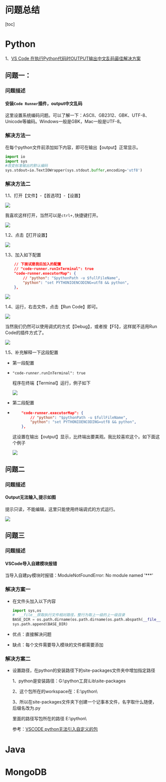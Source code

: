 # 问题总结

[toc]

# Python

1、[VS Code 在执行Python代码时OUTPUT输出中文乱码最佳解决方案](https://blog.csdn.net/fucaijin/article/details/94301901)

## 问题一：

### 问题描述

#### 安装`Code Runner`插件，output中文乱码

这里设置系统编码问题。可以了解一下：ASCII、GB2312、GBK、UTF-8、Unicode等编码。Windows一般是GBK，Mac一般是UTF-8。

### 解决方法一

在每个python文件前添加如下内容，即可在输出【output】正常显示。

```python
import io
import sys
#改变标准输出的默认编码
sys.stdout=io.TextIOWrapper(sys.stdout.buffer,encoding='utf8')
```



### 解决方法二

1.1、打开【文件】-【首选项】-【设置】

![](IMG/henggao_2020-02-21_12-58-36.png)

我喜欢这样打开，当然可以是`ctrl+,`快捷键打开。

![](IMG/henggao_2020-02-21_13-00-10.png)

1.2、点击【打开设置】

![](IMG/henggao_2020-02-21_13-03-21.png)

1.3、加入如下配置

```json
    // 下面试是我后加入的配置
    // "code-runner.runInTerminal": true
    "code-runner.executorMap": {
        // "python": "$pythonPath -u $fullFileName",
        "python": "set PYTHONIOENCODING=utf8 && python",
    },
```

![](IMG/henggao_2020-02-21_13-05-16.png)

1.4、运行，右击文件，点击【Run Code】即可。

![](IMG/henggao_2020-02-21_13-18-20.png)

当然我们仍然可以使用调式的方式【Debug】，或者按【F5】，这样就不适用Run Code的插件方式了。

![](IMG/henggao_2020-02-21_13-22-16.png)

1.5、补充解释一下这段配置

- 第一段配置

- ```
  "code-runner.runInTerminal": true 
  ```

  程序在终端【Terminal】运行，例子如下

  ![](IMG/henggao_2020-02-21_13-12-57.png)

- 第二段配置

- ```json
      "code-runner.executorMap": {
          // "python": "$pythonPath -u $fullFileName",
          "python": "set PYTHONIOENCODING=utf8 && python",
      },
  ```

  这设置在输出【output】显示，比终端出要美观。我比较喜欢这个。如下面这个例子

  ![](IMG/henggao_2020-02-21_13-10-28.png)



## 问题二

### 问题描述

#### Output无法输入,提示如图

提示只读，不能编辑，这里只能使用终端调式的方式运行。

![](img/微信截图_20200212122049.png)



## 问题三

### 问题描述

#### VSCode导入自建模块报错

当导入自建py模块时报错：ModuleNotFoundError: No module named  '***'

### 解决方案一

- 在文件头加入以下内容

  ```python
  import sys,os
  #  __file__获取执行文件相对路径，整行为取上一级的上一级目录
  BASE_DIR = os.path.dirname(os.path.dirname(os.path.abspath(__file__)))
  sys.path.append(BASE_DIR)
  ```

- 优点：直接解决问题
- 缺点：每个文件需要导入模块的文件都需要添加

### 解决方案二

- 设置路径，在python的安装路径下的site-packages文件夹中增加指定路径

  1、python是安装路径：G:\python工具\Lib\site-packages

  2、这个包所在的workspace在：E:\python\

  3、所以在site-packages文件夹下创建一个记事本文件，名字取什么随便，后缀名改为.py

  里面的路径写包所在的路径 E:\python\

  参考：[VSCODE python无法引入自定义的包](https://blog.csdn.net/apacheuk/article/details/103542730?depth_1-utm_source=distribute.pc_relevant.none-task&utm_source=distribute.pc_relevant.none-task)





# Java



# MongoDB